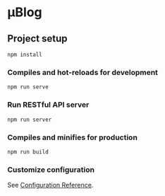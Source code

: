 # µBlog

## Project setup
```
npm install
```

### Compiles and hot-reloads for development
```
npm run serve
```

### Run RESTful API server
```
npm run server
```

### Compiles and minifies for production
```
npm run build
```

### Customize configuration
See [Configuration Reference](https://cli.vuejs.org/config/).
